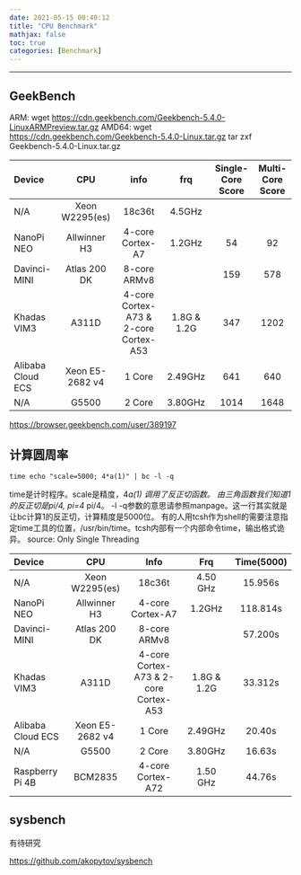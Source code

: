 ```yaml
---
date: 2021-05-15 00:40:12
title: "CPU Benchmark"
mathjax: false
toc: true
categories: [Benchmark]
---
```

***

<!-- more -->
## GeekBench
ARM:
    wget https://cdn.geekbench.com/Geekbench-5.4.0-LinuxARMPreview.tar.gz
AMD64:
    wget https://cdn.geekbench.com/Geekbench-5.4.0-Linux.tar.gz
    tar zxf Geekbench-5.4.0-Linux.tar.gz

| Device | CPU | info | frq | Single-Core Score | Multi-Core Score |
| :--    | :-: | :--: | :-: | :--: | :--: |
|  N/A  | Xeon W2295(es) | 18c36t | 4.5GHz | | |
| NanoPi NEO | Allwinner H3 | 4-core Cortex-A7 | 1.2GHz | 54 | 92 |
| Davinci-MINI | Atlas 200 DK  | 8-core ARMv8 |  | 159 | 578 |
| Khadas VIM3 | A311D  | 4-core Cortex-A73 & 2-core Cortex-A53 |  1.8G & 1.2G  | 347 | 1202 |
| Alibaba Cloud ECS | Xeon E5-2682 v4 | 1 Core |  2.49GHz  | 641 | 640 |
| N/A | G5500 | 2 Core |  3.80GHz  | 1014 | 1648 |
https://browser.geekbench.com/user/389197

## 计算圆周率

```shell
time echo "scale=5000; 4*a(1)" | bc -l -q
```
time是计时程序。scale是精度，4*a(1)  调用了反正切函数。 
由三角函数我们知道1的反正切是pi/4, pi=4* pi/4。 -l -q参数的意思请参照manpage。这一行其实就是让bc计算1的反正切，计算精度是5000位。
有的人用tcsh作为shell的需要注意指定time工具的位置，/usr/bin/time。tcsh内部有一个内部命令time，输出格式诡异。
source: 
Only Single Threading

| Device | CPU | Info | Frq | Time(5000) |
| :--    | :-: | :--: | :-: | :--: | 
|  N/A  | Xeon W2295(es) | 18c36t | 4.50 GHz | 15.956s | 
| NanoPi NEO | Allwinner H3 | 4-core Cortex-A7 | 1.2GHz | 118.814s |
| Davinci-MINI | Atlas 200 DK  | 8-core ARMv8 |  | 57.200s |
| Khadas VIM3 | A311D  | 4-core Cortex-A73 & 2-core Cortex-A53 |  1.8G & 1.2G  | 33.312s |
| Alibaba Cloud ECS | Xeon E5-2682 v4 | 1 Core |  2.49GHz  | 20.40s |
| N/A | G5500 | 2 Core |  3.80GHz  | 16.63s |
| Raspberry Pi 4B | BCM2835 | 4-core Cortex-A72 |  1.50 GHz  | 44.76s |
## sysbench
有待研究

https://github.com/akopytov/sysbench